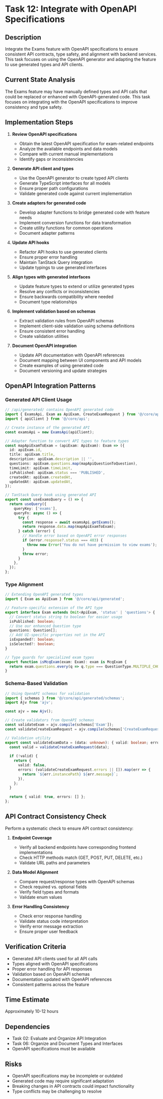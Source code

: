 # Task 12: Integrate with OpenAPI Specifications

## Description
Integrate the Exams feature with OpenAPI specifications to ensure consistent API contracts, type safety, and alignment with backend services. This task focuses on using the OpenAPI generator and adapting the feature to use generated types and API clients.

## Current State Analysis
The Exams feature may have manually defined types and API calls that could be replaced or enhanced with OpenAPI-generated code. This task focuses on integrating with the OpenAPI specifications to improve consistency and type safety.

## Implementation Steps

1. **Review OpenAPI specifications**
   - Obtain the latest OpenAPI specification for exam-related endpoints
   - Analyze the available endpoints and data models
   - Compare with current manual implementations
   - Identify gaps or inconsistencies

2. **Generate API client and types**
   - Use the OpenAPI generator to create typed API clients
   - Generate TypeScript interfaces for all models
   - Ensure proper path configurations
   - Validate generated code against current implementation

3. **Create adapters for generated code**
   - Develop adapter functions to bridge generated code with feature needs
   - Implement conversion functions for data transformation
   - Create utility functions for common operations
   - Document adapter patterns

4. **Update API hooks**
   - Refactor API hooks to use generated clients
   - Ensure proper error handling
   - Maintain TanStack Query integration
   - Update typings to use generated interfaces

5. **Align types with generated interfaces**
   - Update feature types to extend or utilize generated types
   - Resolve any conflicts or inconsistencies
   - Ensure backwards compatibility where needed
   - Document type relationships

6. **Implement validation based on schemas**
   - Extract validation rules from OpenAPI schemas
   - Implement client-side validation using schema definitions
   - Ensure consistent error handling
   - Create validation utilities

7. **Document OpenAPI integration**
   - Update API documentation with OpenAPI references
   - Document mapping between UI components and API models
   - Create examples of using generated code
   - Document versioning and update strategies

## OpenAPI Integration Patterns

### Generated API Client Usage

```typescript
// /api/generated/ contains OpenAPI generated code
import { ExamsApi, Exam as ApiExam, CreateExamRequest } from '@/core/api/generated';
import { apiClient } from '@/core/api';

// Create instance of the generated API
const examsApi = new ExamsApi(apiClient);

// Adapter function to convert API types to feature types
const mapApiExamToExam = (apiExam: ApiExam): Exam => ({
  id: apiExam.id,
  title: apiExam.title,
  description: apiExam.description || '',
  questions: apiExam.questions.map(mapApiQuestionToQuestion),
  timeLimit: apiExam.timeLimit,
  isPublished: apiExam.status === 'PUBLISHED',
  createdAt: apiExam.createdAt,
  updatedAt: apiExam.updatedAt,
});

// TanStack Query hook using generated API
export const useExamsQuery = () => {
  return useQuery({
    queryKey: ['exams'],
    queryFn: async () => {
      try {
        const response = await examsApi.getExams();
        return response.data.map(mapApiExamToExam);
      } catch (error) {
        // Handle error based on OpenAPI error responses
        if (error.response?.status === 403) {
          throw new Error('You do not have permission to view exams');
        }
        throw error;
      }
    },
  });
};
```

### Type Alignment

```typescript
// Extending OpenAPI generated types
import { Exam as ApiExam } from '@/core/api/generated';

// Feature-specific extension of the API type
export interface Exam extends Omit<ApiExam, 'status' | 'questions'> {
  // Convert status string to boolean for easier usage
  isPublished: boolean;
  // Use our enhanced Question type
  questions: Question[];
  // Add UI-specific properties not in the API
  isExpanded?: boolean;
  isSelected?: boolean;
}

// Type guards for specialized exam types
export function isMcqExam(exam: Exam): exam is McqExam {
  return exam.questions.every(q => q.type === QuestionType.MULTIPLE_CHOICE);
}
```

### Schema-Based Validation

```typescript
// Using OpenAPI schemas for validation
import { schemas } from '@/core/api/generated/schemas';
import Ajv from 'ajv';

const ajv = new Ajv();

// Create validators from OpenAPI schemas
const validateExam = ajv.compile(schemas['Exam']);
const validateCreateExamRequest = ajv.compile(schemas['CreateExamRequest']);

// Validation utility
export const validateExamData = (data: unknown): { valid: boolean; errors: string[] } => {
  const valid = validateCreateExamRequest(data);
  
  if (!valid) {
    return {
      valid: false,
      errors: (validateCreateExamRequest.errors || []).map(err => {
        return `${err.instancePath} ${err.message}`;
      }),
    };
  }
  
  return { valid: true, errors: [] };
};
```

## API Contract Consistency Check

Perform a systematic check to ensure API contract consistency:

1. **Endpoint Coverage**
   - Verify all backend endpoints have corresponding frontend implementations
   - Check HTTP methods match (GET, POST, PUT, DELETE, etc.)
   - Validate URL paths and parameters

2. **Data Model Alignment**
   - Compare request/response types with OpenAPI schemas
   - Check required vs. optional fields
   - Verify field types and formats
   - Validate enum values

3. **Error Handling Consistency**
   - Check error response handling
   - Validate status code interpretation
   - Verify error message extraction
   - Ensure proper user feedback

## Verification Criteria
- Generated API clients used for all API calls
- Types aligned with OpenAPI specifications
- Proper error handling for API responses
- Validation based on OpenAPI schemas
- Documentation updated with OpenAPI references
- Consistent patterns across the feature

## Time Estimate
Approximately 10-12 hours

## Dependencies
- Task 02: Evaluate and Organize API Integration
- Task 06: Organize and Document Types and Interfaces
- OpenAPI specifications must be available

## Risks
- OpenAPI specifications may be incomplete or outdated
- Generated code may require significant adaptation
- Breaking changes in API contracts could impact functionality
- Type conflicts may be challenging to resolve
